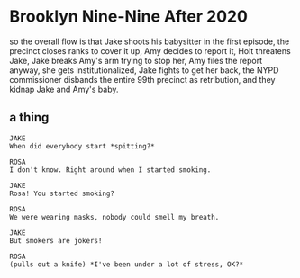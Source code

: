 # Brooklyn Nine-Nine After 2020

so the overall flow is that Jake shoots his babysitter in the first episode, the precinct closes ranks to cover it up, Amy decides to report it, Holt threatens Jake, Jake breaks Amy's arm trying to stop her, Amy files the report anyway, she gets institutionalized, Jake fights to get her back, the NYPD commissioner disbands the entire 99th precinct as retribution, and they kidnap Jake and Amy's baby.

## a thing

```fountain
JAKE
When did everybody start *spitting?*

ROSA
I don't know. Right around when I started smoking.

JAKE
Rosa! You started smoking?

ROSA
We were wearing masks, nobody could smell my breath.

JAKE
But smokers are jokers!

ROSA
(pulls out a knife) *I've been under a lot of stress, OK?*
```

